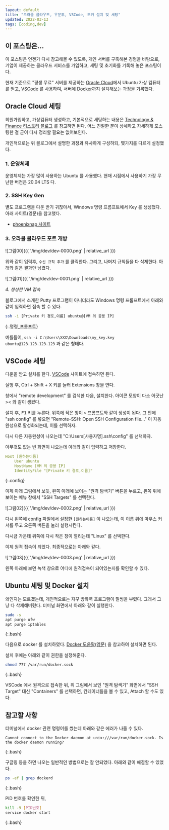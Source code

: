 ```yaml
---
layout: default
title: "오라클 클라우드, 우분투, VSCode, 도커 설치 및 세팅"
updated: 2022-03-13
tags: [coding,dev]
---
```


## 이 포스팅은...

이 포스팅은 언젠가 다시 참고해볼 수 있도록, 개인 서버를 구축해본 경험을 바탕으로, 기업이 제공하는 클라우드 서비스를 가입하고, 세팅 및 초기화를 기록해 놓은 포스팅이다.

현재 기준으로 "평생 무료" 서버를 제공하는 [Oracle Cloud](https://www.oracle.com/kr/cloud/)에서 Ubuntu 가상 컴퓨터를 얻고, [VSCode](https://code.visualstudio.com/) 를 사용하여, 서버에 [Docker](https://www.docker.com/)까지 설치해보는 과정을 기록했다.

## Oracle Cloud 세팅

회원가입하고, 가상컴퓨터 생성하고, 기본적으로 세팅하는 내용은 [Technology & Finance 티스토리 블로그](https://technfin.tistory.com/category/%EC%BD%94%EB%94%A9%EC%8A%A4%ED%86%A0%EB%A6%AC/%ED%81%B4%EB%9D%BC%EC%9A%B0%EB%93%9C%20%EC%84%9C%EB%B2%84) 를 참고하면 된다. 어느 친절한 분이 상세하고 자세하게 포스팅한 걸 굳이 다시 정리할 필요는 없어보인다.

개인적으로는 위 블로그에서 설명한 과정과 유사하게 구성하되, 몇가지를 다르게 설정했다.

### 1. 운영체제

운영체제는 가장 많이 사용하는 Ubuntu 를 사용했다. 현재 시점에서 사용하기 가장 무난한 버전은 20.04 LTS 다.

### 2. SSH Key Gen

별도 프로그램을 다운 받기 귀찮아서, Windows 명령 프롬프트에서 Key 를 생성했다. 아래 사이트(영문)을 참고했다.

- [phoenixnap 사이트](https://phoenixnap.com/kb/generate-ssh-key-windows-10)

### 3. 오라클 클라우드 포트 개방

![그림00]({{ '/img/dev/dev-0000.png' | relative_url }})

위와 같이 입력후, `수신 규칙 추가` 를 클릭한다. 그리고, 나머지 규칙들을 다 삭제한다. 아래와 같은 결과만 남겼다.

![그림01]({{ '/img/dev/dev-0001.png' | relative_url }})

*4. 생성한 VM 접속*

블로그에서 소개한 Putty 프로그램이 아니더라도 Windows 명령 프롬프트에서 아래와 같이 입력하면 접속 할 수 있다.

```bash
ssh -i [Private 키 경로,이름] ubuntu@[VM 의 공용 IP]
```
{:.명령_프롬프트}

예를들어, `ssh -i C:\Users\XXX\Downloads\my_key.key ubuntu@123.123.123.123` 과 같은 형태다.

## VSCode 세팅

다운을 받고 설치를 한다. [VSCode](https://code.visualstudio.com/download) 사이트에 접속하면 된다.

실행 후, <kdb>Ctrl + Shift + X</kdb> 키를 눌러 Extensions 창을 연다.

창에서 "remote development" 를 검색한 다음, 설치한다. 아이콘 모양이 다소 어긋난 >< 와 같이 생겼다.

설치 후, <kbd>F1</kbd> 키를 누른다. 위쪽에 작은 창이 `>` 프롬프트와 같이 생성이 된다. 그 안에 "ssh config" 를 넣으면 "Remote-SSH: Open SSH Configuration file..." 이 자동완성으로 활성화되는데, 이를 선택하자.

다시 다른 자동완성이 나오는데 "C:\Users\[사용자명]\.ssh\config" 를 선택하자.

아무것도 없는 빈 화면이 나오는데 아래와 같이 입력하고 저장한다.

```yaml
Host [원하는이름]
    User ubuntu
    HostName [VM 의 공용 IP]
    IdentityFile "[Private 키 경로,이름]"
```
{:.config}

이제 아래 그림에서 보듯, 왼쪽 아래에 보이는 "원격 탐색기" 버튼을 누르고, 왼쪽 위에 보이는 메뉴 창에서 "SSH Targets" 를 선택한다.

![그림02]({{ '/img/dev/dev-0002.png' | relative_url }})

다시 왼쪽에 config 파일에서 설정한 `[원하는이름]` 이 나오는데, 이 이름 위에 마우스 커서를 두고 오른쪽 버튼을 눌러 실행시킨다.

다시금 가운데 위쪽에 다시 작은 창이 열리는데 "Linux" 를 선택한다.

이제 원격 접속이 되었다. 최종적으로는 아래와 같다.

![그림03]({{ '/img/dev/dev-0003.png' | relative_url }})

왼쪽 아래에 보면 녹색 창으로 어디에 원격접속이 되어있는지를 확인할 수 있다.

## Ubuntu 세팅 및 Docker 설치

왜인지는 모르겠는데, 개인적으로는 자꾸 방화벽 프로그램이 말썽을 부렸다. 그래서 그냥 다 삭제해버렸다. 터미널 화면에서 아래와 같이 실행한다.

```bash
sudo -s
apt purge ufw
apt purge iptables
```
{:.bash}

다음으로 docker 를 설치하였다. [Docker 도움말(영문)](https://docs.docker.com/engine/install/ubuntu/) 을 참고하여 설치하면 된다.

설치 후에는 아래와 같이 권한을 설정해준다.

```bash
chmod 777 /var/run/docker.sock
```
{:.bash}

VSCode 에서 원격으로 접속한 뒤, 위 그림에서 보인 "원격 탐색기" 화면에서 "SSH Target" 대신 "Containers" 를 선택하면, 컨테이너들을 볼 수 있고, Attach 할 수도 있다.

## 참고할 사항

터미널에서 docker 관련 명령어를 썼는데 아래와 같은 에러가 나올 수 있다.

```plaintext
Cannot connect to the Docker daemon at unix:///var/run/docker.sock. Is the docker daemon running?
```
{:.bash}

구글링 등을 하면 나오는 일반적인 방법으로는 잘 안되었다. 아래와 같이 해결할 수 있었다.

```bash
ps -ef | grep dockerd
```
{:.bash}

PID 번호를 확인한 뒤,

```bash
kill -9 [PID번호]
service docker start
```
{:.bash}
